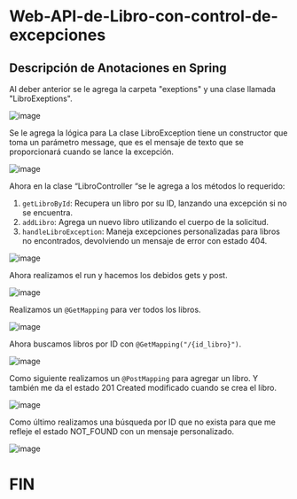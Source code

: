 # Web-API-de-Libro-con-control-de-excepciones

## Descripción de Anotaciones en Spring

Al deber anterior se le agrega la carpeta "exeptions" y una clase llamada "LibroExeptions".

![image](https://github.com/cristofer753/Web-API-de-Libro-con-control-de-excepciones/assets/141539505/a00c19c5-71db-425b-ac1a-297067e143a5)


Se le agrega la lógica para La clase LibroException tiene un constructor que toma un parámetro message, que es el mensaje de texto que se proporcionará cuando se lance la excepción.

![image](https://github.com/cristofer753/Web-API-de-Libro-con-control-de-excepciones/assets/141539505/4ac9b05f-e5d1-470d-98a4-09502638c145)


Ahora en la clase “LibroController “se le agrega a los métodos lo requerido:

1. `getLibroById`: Recupera un libro por su ID, lanzando una excepción si no se encuentra.
2. `addLibro`: Agrega un nuevo libro utilizando el cuerpo de la solicitud.
3. `handleLibroException`: Maneja excepciones personalizadas para libros no encontrados, devolviendo un mensaje de error con estado 404.

![image](https://github.com/cristofer753/Web-API-de-Libro-con-control-de-excepciones/assets/141539505/829ad668-d258-43ff-a3db-a204cc1e3e7f)


Ahora realizamos el run y hacemos los debidos gets y post.

![image](https://github.com/cristofer753/Web-API-de-Libro-con-control-de-excepciones/assets/141539505/dcb4e9af-b575-48c5-8686-9704aac3a17f)


Realizamos un `@GetMapping` para ver todos los libros.

![image](https://github.com/cristofer753/Web-API-de-Libro-con-control-de-excepciones/assets/141539505/30004ba0-6854-4e4d-84fa-21d2012d2435)


Ahora buscamos libros por ID con `@GetMapping("/{id_libro}")`.

![image](https://github.com/cristofer753/Web-API-de-Libro-con-control-de-excepciones/assets/141539505/75ee7966-93f3-431f-910b-12b3e9fa15de)


Como siguiente realizamos un `@PostMapping` para agregar un libro.
Y también me da el estado 201 Created modificado cuando se crea el libro.

![image](https://github.com/cristofer753/Web-API-de-Libro-con-control-de-excepciones/assets/141539505/ff2615e2-ef40-4e49-868d-a171bd592125)


Como último realizamos una búsqueda por ID que no exista para que me refleje el estado NOT_FOUND con un mensaje personalizado.

![image](https://github.com/cristofer753/Web-API-de-Libro-con-control-de-excepciones/assets/141539505/8afa2ee2-7ace-4459-97f9-257a6254170c)


# FIN 
